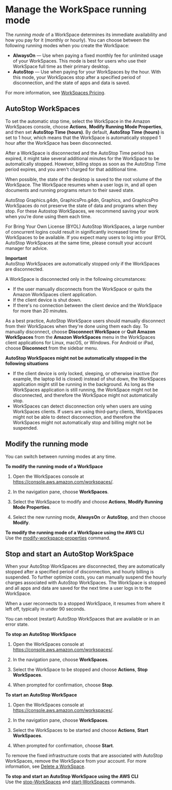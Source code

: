 # Manage the WorkSpace running mode<a name="running-mode"></a>

The *running mode* of a WorkSpace determines its immediate availability and how you pay for it \(monthly or hourly\)\. You can choose between the following running modes when you create the WorkSpace:
+ **AlwaysOn** — Use when paying a fixed monthly fee for unlimited usage of your WorkSpaces\. This mode is best for users who use their WorkSpace full time as their primary desktop\.
+ **AutoStop** — Use when paying for your WorkSpaces by the hour\. With this mode, your WorkSpaces stop after a specified period of disconnection, and the state of apps and data is saved\.

For more information, see [WorkSpaces Pricing](https://aws.amazon.com/workspaces/pricing/)\.

## AutoStop WorkSpaces<a name="autostop-workspaces"></a>

 To set the automatic stop time, select the WorkSpace in the Amazon WorkSpaces console, choose **Actions**, **Modify Running Mode Properties**, and then set **AutoStop Time \(hours\)**\. By default, **AutoStop Time \(hours\)** is set to 1 hour, which means that the WorkSpace is automatically stopped 1 hour after the WorkSpace has been disconnected\.

After a WorkSpace is disconnected and the AutoStop Time period has expired, it might take several additional minutes for the WorkSpace to be automatically stopped\. However, billing stops as soon as the AutoStop Time period expires, and you aren't charged for that additional time\.

When possible, the state of the desktop is saved to the root volume of the WorkSpace\. The WorkSpace resumes when a user logs in, and all open documents and running programs return to their saved state\.

AutoStop Graphics\.g4dn, GraphicsPro\.g4dn, Graphics, and GraphicsPro WorkSpaces do not preserve the state of data and programs when they stop\. For these Autostop WorkSpaces, we recommend saving your work when you’re done using them each time\.

For Bring Your Own License \(BYOL\) AutoStop WorkSpaces, a large number of concurrent logins could result in significantly increased time for WorkSpaces to be available\. If you expect many users to log into your BYOL AutoStop WorkSpaces at the same time, please consult your account manager for advice\.

**Important**  
AutoStop WorkSpaces are automatically stopped only if the WorkSpaces are disconnected\.

A WorkSpace is disconnected only in the following circumstances:
+ If the user manually disconnects from the WorkSpace or quits the Amazon WorkSpaces client application\.
+ If the client device is shut down\.
+ If there's no connection between the client device and the WorkSpace for more than 20 minutes\.

As a best practice, AutoStop WorkSpace users should manually disconnect from their WorkSpaces when they're done using them each day\. To manually disconnect, choose **Disconnect WorkSpace** or **Quit Amazon WorkSpaces** from the **Amazon WorkSpaces** menu in the WorkSpaces client applications for Linux, macOS, or Windows\. For Android or iPad, choose **Disconnect** from the sidebar menu\.

**AutoStop WorkSpaces might not be automatically stopped in the following situations**
+ If the client device is only locked, sleeping, or otherwise inactive \(for example, the laptop lid is closed\) instead of shut down, the WorkSpaces application might still be running in the background\. As long as the WorkSpaces application is still running, the WorkSpace might not be disconnected, and therefore the WorkSpace might not automatically stop\.
+ WorkSpaces can detect disconnection only when users are using WorkSpaces clients\. If users are using third\-party clients, WorkSpaces might not be able to detect disconnection, and therefore the WorkSpaces might not automatically stop and billing might not be suspended\.

## Modify the running mode<a name="modify-running-mode"></a>

You can switch between running modes at any time\.

**To modify the running mode of a WorkSpace**

1. Open the WorkSpaces console at [https://console\.aws\.amazon\.com/workspaces/](https://console.aws.amazon.com/workspaces/)\.

1. In the navigation pane, choose **WorkSpaces**\.

1. Select the WorkSpace to modify and choose **Actions**, **Modify Running Mode Properties**\.

1. Select the new running mode, **AlwaysOn** or **AutoStop**, and then choose **Modify**\.

**To modify the running mode of a WorkSpace using the AWS CLI**  
Use the [modify\-workspace\-properties](https://docs.aws.amazon.com/cli/latest/reference/workspaces/modify-workspace-properties.html) command\.

## Stop and start an AutoStop WorkSpace<a name="stop-start-workspace"></a>

When your AutoStop WorkSpaces are disconnected, they are automatically stopped after a specified period of disconnection, and hourly billing is suspended\. To further optimize costs, you can manually suspend the hourly charges associated with AutoStop WorkSpaces\. The WorkSpace is stopped and all apps and data are saved for the next time a user logs in to the WorkSpace\.

When a user reconnects to a stopped WorkSpace, it resumes from where it left off, typically in under 90 seconds\.

You can reboot \(restart\) AutoStop WorkSpaces that are available or in an error state\.

**To stop an AutoStop WorkSpace**

1. Open the WorkSpaces console at [https://console\.aws\.amazon\.com/workspaces/](https://console.aws.amazon.com/workspaces/)\.

1. In the navigation pane, choose **WorkSpaces**\.

1. Select the WorkSpace to be stopped and choose **Actions**, **Stop WorkSpaces**\.

1. When prompted for confirmation, choose **Stop**\.

**To start an AutoStop WorkSpace**

1. Open the WorkSpaces console at [https://console\.aws\.amazon\.com/workspaces/](https://console.aws.amazon.com/workspaces/)\.

1. In the navigation pane, choose **WorkSpaces**\.

1. Select the WorkSpaces to be started and choose **Actions**, **Start WorkSpaces**\.

1. When prompted for confirmation, choose **Start**\.

To remove the fixed infrastructure costs that are associated with AutoStop WorkSpaces, remove the WorkSpace from your account\. For more information, see [Delete a WorkSpace](delete-workspaces.md)\.

**To stop and start an AutoStop WorkSpace using the AWS CLI**  
Use the [stop\-WorkSpaces](https://docs.aws.amazon.com/cli/latest/reference/workspaces/stop-workspaces.html) and [start\-WorkSpaces](https://docs.aws.amazon.com/cli/latest/reference/workspaces/start-workspaces.html) commands\.